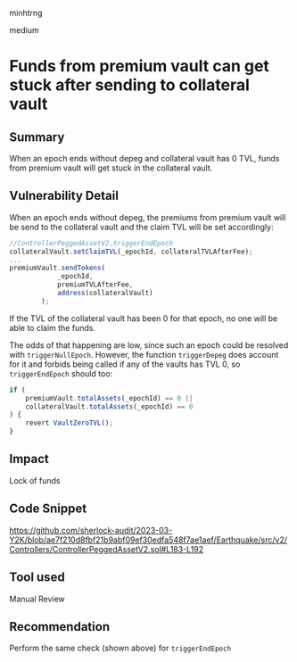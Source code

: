 minhtrng

medium

# Funds from premium vault can get stuck after sending to collateral vault

## Summary

When an epoch ends without depeg and collateral vault has 0 TVL, funds from premium vault will get stuck in the collateral vault.

## Vulnerability Detail

When an epoch ends without depeg, the premiums from premium vault will be send to the collateral vault and the claim TVL will be set accordingly:

```js
//ControllerPeggedAssetV2.triggerEndEpoch
collateralVault.setClaimTVL(_epochId, collateralTVLAfterFee);
...
premiumVault.sendTokens(
            _epochId,
            premiumTVLAfterFee,
            address(collateralVault)
        );
```

If the TVL of the collateral vault has been 0 for that epoch, no one will be able to claim the funds.

The odds of that happening are low, since such an epoch could be resolved with `triggerNullEpoch`. However, the function `triggerDepeg` does account for it and forbids being called if any of the vaults has TVL 0, so `triggerEndEpoch` should too:

```js
if (
    premiumVault.totalAssets(_epochId) == 0 ||
    collateralVault.totalAssets(_epochId) == 0
) {
    revert VaultZeroTVL();
}
```

## Impact

Lock of funds

## Code Snippet

https://github.com/sherlock-audit/2023-03-Y2K/blob/ae7f210d8fbf21b9abf09ef30edfa548f7ae1aef/Earthquake/src/v2/Controllers/ControllerPeggedAssetV2.sol#L183-L192

## Tool used

Manual Review

## Recommendation
Perform the same check (shown above) for `triggerEndEpoch`